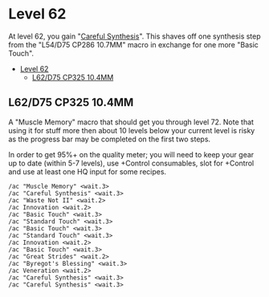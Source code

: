 # Level 62

At level 62, you gain "[Careful Synthesis](https://ffxiv.consolegameswiki.com/wiki/Careful_Synthesis)".  This shaves off one synthesis step from the "L54/D75 CP286 10.7MM" macro in exchange for one more "Basic Touch". 

- [Level 62](#level-62)
  - [L62/D75 CP325 10.4MM](#l62d75-cp325-104mm)

## L62/D75 CP325 10.4MM

A "Muscle Memory" macro that should get you through level 72.  Note that using it for stuff more then about 10 levels below your current level is risky as the progress bar may be completed on the first two steps.

In order to get 95%+ on the quality meter; you will need to keep your gear up to date (within 5-7 levels), use +Control consumables, slot for +Control and use at least one HQ input for some recipes.

```
/ac "Muscle Memory" <wait.3>
/ac "Careful Synthesis" <wait.3>
/ac "Waste Not II" <wait.2>
/ac Innovation <wait.2>
/ac "Basic Touch" <wait.3>
/ac "Standard Touch" <wait.3>
/ac "Basic Touch" <wait.3>
/ac "Standard Touch" <wait.3>
/ac Innovation <wait.2>
/ac "Basic Touch" <wait.3>
/ac "Great Strides" <wait.2>
/ac "Byregot's Blessing" <wait.3>
/ac Veneration <wait.2>
/ac "Careful Synthesis" <wait.3>
/ac "Careful Synthesis" <wait.3>
```
